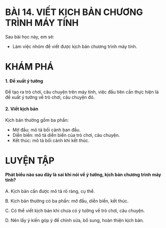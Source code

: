 # BÀI 14. VIẾT KỊCH BẢN CHƯƠNG TRÌNH MÁY TÍNH

Sau bài học này, em sẽ:
- Làm việc nhóm để viết được kịch bản chương trình máy tính.

# KHÁM PHÁ

#### 1. Đề xuất ý tưởng

Để tạo ra trò chơi, câu chuyện trên máy tính, việc đầu tiên cần thực hiện là đề xuất ý tưởng về trò chơi, câu chuyện đó.

#### 2. Viết kịch bản

Kịch bản thường gồm ba phần:
- Mở đầu: mô tả bối cảnh ban đầu.
- Diễn biến: mô tả diễn biến của trò chơi, câu chuyện.
- Kết thúc: mô tả bối cảnh khi kết thúc.

# LUYỆN TẬP

####  Phát biểu nào sau đây là sai khi nói về ý tưởng, kịch bản chương trình máy tính?

A. Kịch bản cần được mô tả rõ ràng, cụ thể.

B. Kịch bản thường có ba phần: mở đầu, diễn biến, kết thúc.

C. Có thể viết kịch bản khi chưa có ý tưởng về trò chơi, câu chuyện.

D. Nên lấy ý kiến góp ý để chỉnh sửa, bổ sung, hoàn thiện kịch bản.
